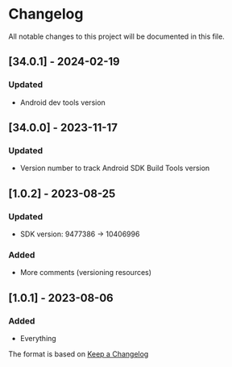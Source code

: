 # Changelog

All notable changes to this project will be documented in this file.

## [34.0.1] - 2024-02-19
### Updated
- Android dev tools version

## [34.0.0] - 2023-11-17
### Updated
- Version number to track Android SDK Build Tools version

## [1.0.2] - 2023-08-25
### Updated
- SDK version: 9477386 -> 10406996

### Added
- More comments (versioning resources)

## [1.0.1] - 2023-08-06
### Added
- Everything

The format is based on [Keep a Changelog](https://keepachangelog.com/en/1.0.0/)
